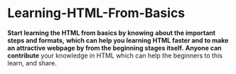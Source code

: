 # Learning-HTML-From-Basics
**Start learning the HTML from basics by knowing** **about the important steps and formats,** **which can help you learning HTML faster and to make an attractive webpage by from the beginning stages itself.** 
**Anyone can contribute** your knowledge in HTML which can help the beginners to this learn, and share.
